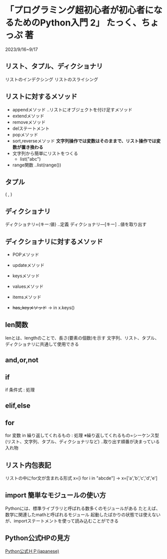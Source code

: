 # 「プログラミング超初心者が初心者になるためのPython入門 2」 たっく、ちょっぷ 著

2023/9/16~9/17

## リスト、タプル、ディクショナリ

リストのインデクシング
リストのスライシング

## リストに対するメソッド

- appendメソッド ..リストにオブジェクトを付け足すメソッド
- extendメソッド
- removeメソッド
- delステートメント
- popメソッド
- sort,reverseメソッド
**文字列操作では変数はそのままで、リスト操作では変数が置き換わる**
- 文字列から簡単にリストをつくる
  - list("abc")
- range関数 ..list(range())

## タプル

( , )

## ディクショナリ

ディクショナリ={キー:値} ..定義
ディクショナリ―[キー] ..値を取り出す

## ディクショナリに対するメソッド

- POPメソッド
- updateメソッド
- keysメソッド
- valuesメソッド
- itemsメソッド

- ~~has_keyメソッド~~ -> in x.keys()

## len関数

lenとは、lengthのことで、長さ(要素の個数)を示す
文字列、リスト、タプル、ディクショナリに共通して使用できる

## and,or,not

## if

if 条件式 : 処理

## elif,else

## for

for 変数 in 繰り返してくれるもの : 処理
※繰り返してくれるもの=シーケンス型(リスト、文字列、タプル、ディクショナリなど) ..取り出す順番が決まっている入れ物

## リスト内包表記

リストの中にfor文が含まれる形式
x=[i for i in "abcde"] -> x=['a','b','c','d','e']

## import 簡単なモジュールの使い方

Pythonには、標準ライブラリと呼ばれる数多くのモジュールがある
たとえば、数学に関連したmathと呼ばれるモジュール
起動したばかりの状態では使えないが、importステートメントを使って読み込むことができる

## Python公式HPの見方

[Python公式ＨＰ(japanese)](http://www.python.jp/)

